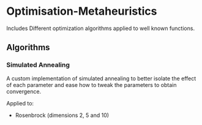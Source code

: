 # Optimisation-Metaheuristics

Includes Different optimization algorithms applied to well known functions.


## Algorithms

### Simulated Annealing

A custom implementation of simulated annealing to better isolate the effect of each parameter and ease how to tweak the parameters to obtain convergence.

Applied to:
  - Rosenbrock (dimensions 2, 5 and 10)
